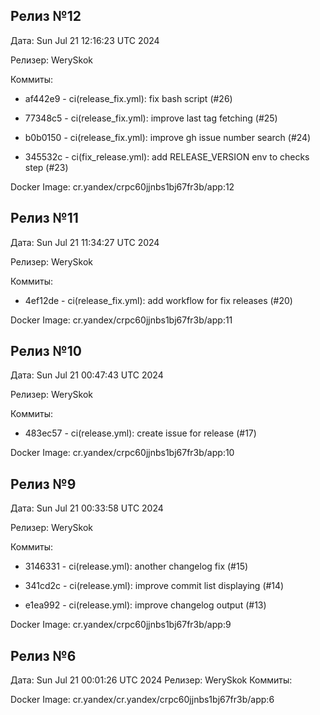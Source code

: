 ## Релиз №12
Дата: Sun Jul 21 12:16:23 UTC 2024

Релизер: WerySkok

Коммиты:

* af442e9 - ci(release_fix.yml): fix bash script (#26)

* 77348c5 - ci(release_fix.yml): improve last tag fetching (#25)

* b0b0150 - ci(release_fix.yml): improve gh issue number search (#24)

* 345532c - ci(fix_release.yml): add RELEASE_VERSION env to checks step (#23)

Docker Image: cr.yandex/crpc60jjnbs1bj67fr3b/app:12

## Релиз №11
Дата: Sun Jul 21 11:34:27 UTC 2024

Релизер: WerySkok

Коммиты:

* 4ef12de - ci(release_fix.yml): add workflow for fix releases (#20)

Docker Image: cr.yandex/crpc60jjnbs1bj67fr3b/app:11

## Релиз №10
Дата: Sun Jul 21 00:47:43 UTC 2024

Релизер: WerySkok

Коммиты:

* 483ec57 - ci(release.yml): create issue for release (#17)

Docker Image: cr.yandex/crpc60jjnbs1bj67fr3b/app:10

## Релиз №9
Дата: Sun Jul 21 00:33:58 UTC 2024

Релизер: WerySkok

Коммиты:

* 3146331 - ci(release.yml): another changelog fix (#15)

* 341cd2c - ci(release.yml): improve commit list displaying (#14)

* e1ea992 - ci(release.yml): improve changelog output (#13)

Docker Image: cr.yandex/crpc60jjnbs1bj67fr3b/app:9

## Релиз №6
Дата: Sun Jul 21 00:01:26 UTC 2024
Релизер: WerySkok
Коммиты:

Docker Image: cr.yandex/cr.yandex/crpc60jjnbs1bj67fr3b/app:6
